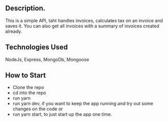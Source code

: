 ## Description.
This is a simple API, taht handles invoices, calculates tax on an invoice and saves it. You can also get all invoices with a summary of invoices created already.

## Technologies Used
NodeJs, Express, MongoDb, Mongoose

## How to Start
- Clone the repo
- cd into the repo
- run yarn
- run yarn dev, if you want to keep the app running and try out some changes on the code or
- run yarn start, to just start up the app one time.